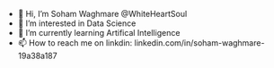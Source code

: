 - 👋 Hi, I’m Soham Waghmare @WhiteHeartSoul
- 👀 I’m interested in Data Science
- 🌱 I’m currently learning Artifical Intelligence 
- 📫 How to reach me on linkdin: linkedin.com/in/soham-waghmare-19a38a187

<!---
WhiteHeartSoul/WhiteHeartSoul is a ✨ special ✨ repository because its `README.md` (this file) appears on your GitHub profile.
You can click the Preview link to take a look at your changes.
--->
